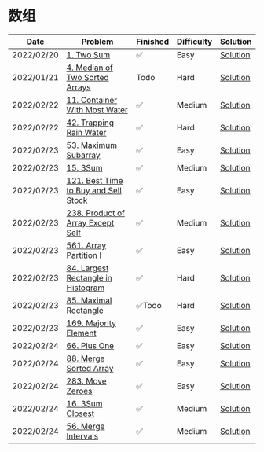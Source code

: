 # 数组
| Date       | Problem                                                                                                | Finished | Difficulty | Solution                                            |
|------------|--------------------------------------------------------------------------------------------------------|----------|------------|-----------------------------------------------------|
| 2022/02/20 | [1. Two Sum](https://leetcode.com/problems/two-sum/)                                                   | ✅        | Easy       | [Solution](./src/array/TwoSum.java)                 |
| 2022/01/21 | [4. Median of Two Sorted Arrays](https://leetcode.com/problems/median-of-two-sorted-arrays/)           | Todo     | Hard       | [Solution](./src/array/FindMedianSortedArrays.java) |
| 2022/02/22 | [11. Container With Most Water](https://leetcode.com/problems/container-with-most-water/)              | ✅        | Medium     | [Solution](./src/array/MaxArea.java)                |
| 2022/02/22 | [42. Trapping Rain Water](https://leetcode.com/problems/trapping-rain-water/)                          | ✅        | Hard       | [Solution](./src/array/Trap.java)                   |
| 2022/02/23 | [53. Maximum Subarray](https://leetcode.com/problems/maximum-subarray/)                                | ✅        | Easy       | [Solution](./src/array/MaxSubArray.java)            |
| 2022/02/23 | [15. 3Sum](https://leetcode.com/problems/3sum/)                                                        | ✅        | Medium     | [Solution](./src/array/ThreeSum.java)               |
| 2022/02/23 | [121. Best Time to Buy and Sell Stock](https://leetcode.com/problems/best-time-to-buy-and-sell-stock/) | ✅        | Easy       | [Solution](./src/array/MaxProfit.java)              |
| 2022/02/23 | [238. Product of Array Except Self](https://leetcode.com/problems/product-of-array-except-self/)       | ✅        | Medium     | [Solution](./src/array/ProductExceptSelf.java)      |
| 2022/02/23 | [561. Array Partition I](https://leetcode.com/problems/array-partition-i/)                             | ✅        | Easy       | [Solution](./src/array/ArrayPairSum.java)           |
| 2022/02/23 | [84. Largest Rectangle in Histogram](https://leetcode.com/problems/largest-rectangle-in-histogram/)    | ✅        | Hard       | [Solution](./src/array/LargestRectangleArea.java)   |
| 2022/02/23 | [85. Maximal Rectangle](https://leetcode.com/problems/maximal-rectangle/)                              | ✅Todo    | Hard       | [Solution](./src/array/MaximalRectangle.java)       |
| 2022/02/23 | [169. Majority Element](https://leetcode.com/problems/majority-element/)                               | ✅        | Easy       | [Solution](./src/array/MajorityElement.java)        |
| 2022/02/24 | [66. Plus One](https://leetcode.com/problems/plus-one/)                                                | ✅        | Easy       | [Solution](./src/array/PlusOne.java)                |
| 2022/02/24 | [88. Merge Sorted Array](https://leetcode.com/problems/merge-sorted-array/)                            | ✅        | Easy       | [Solution](./src/array/Merge.java)                  |
| 2022/02/24 | [283. Move Zeroes](https://leetcode.com/problems/move-zeroes/)                                         | ✅        | Easy       | [Solution](./src/array/MoveZeroes.java)             |
| 2022/02/24 | [16. 3Sum Closest](https://leetcode.com/problems/3sum-closest/)                                        | ✅        | Medium     | [Solution](./src/array/ThreeSumClosest.java)        |
| 2022/02/24 | [56. Merge Intervals](https://leetcode.com/problems/merge-intervals/)                                  | ✅        | Medium     | [Solution](./src/array/MergeInterval.java)          |
